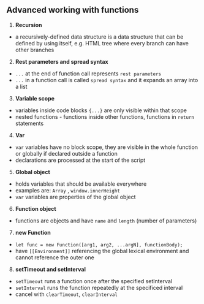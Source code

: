 ## Advanced working with functions
1. **Recursion**
- a recursively-defined data structure is a data structure that can be defined by using itself, e.g. HTML tree where every branch can have other branches
2. **Rest parameters and spread syntax**
- `...` at the end of function call represents `rest parameters`
- `...` in a function call is called `spread syntax` and it expands an array into a list
3. **Variable scope**
- variables inside code blocks `{...}` are only visible within that scope
- nested functions - functions inside other functions, functions in `return` statements
4. **Var**
- `var` variables have no block scope, they are visible in the whole function or globally if declared outside a function
- declarations are processed at the start of the script
5. **Global object**
- holds variables that should be available everywhere
- examples are: `Array` , `window.innerHeight`
- `var` variables are properties of the global object
6. **Function object**
- functions are objects and have `name` and `length` (number of parameters)
7. **new Function**
- `let func = new Function([arg1, arg2, ...argN], functionBody);`
- have `[[Environment]]` referencing the global lexical environment and cannot reference the outer one
8. **setTimeout and setInterval**
- `setTimeout` runs a function once after the specified setInterval
- `setInterval` runs the function repeatedly at the specificed interval
- cancel with `clearTimeout`, `clearInterval`
